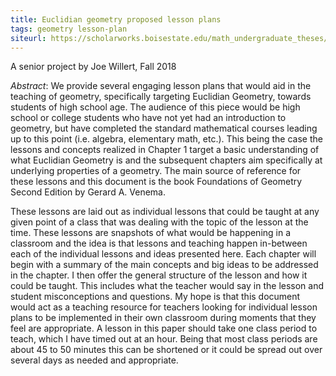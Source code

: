 ```yaml
---
title: Euclidian geometry proposed lesson plans
tags: geometry lesson-plan
siteurl: https://scholarworks.boisestate.edu/math_undergraduate_theses/9/
---
```


A senior project by Joe Willert, Fall 2018<!--more-->

*Abstract*: We provide several engaging lesson plans that would aid in the teaching of geometry, specifically targeting Euclidian Geometry, towards students of high school age. The audience of this piece would be high school or college students who have not yet had an introduction to geometry, but have completed the standard mathematical courses leading up to this point (i.e. algebra, elementary math, etc.). This being the case the lessons and concepts realized in Chapter 1 target a basic understanding of what Euclidian Geometry is and the subsequent chapters aim specifically at underlying properties of a geometry. The main source of reference for these lessons and this document is the book Foundations of Geometry Second Edition by Gerard A. Venema.

These lessons are laid out as individual lessons that could be taught at any given point of a class that was dealing with the topic of the lesson at the time. These lessons are snapshots of what would be happening in a classroom and the idea is that lessons and teaching happen in-between each of the individual lessons and ideas presented here. Each chapter will begin with a summary of the main concepts and big ideas to be addressed in the chapter. I then offer the general structure of the lesson and how it could be taught. This includes what the teacher would say in the lesson and student misconceptions and questions. My hope is that this document would act as a teaching resource for teachers looking for individual lesson plans to be implemented in their own classroom during moments that they feel are appropriate. A lesson in this paper should take one class period to teach, which I have timed out at an hour. Being that most class periods are about 45 to 50 minutes this can be shortened or it could be spread out over several days as needed and appropriate.